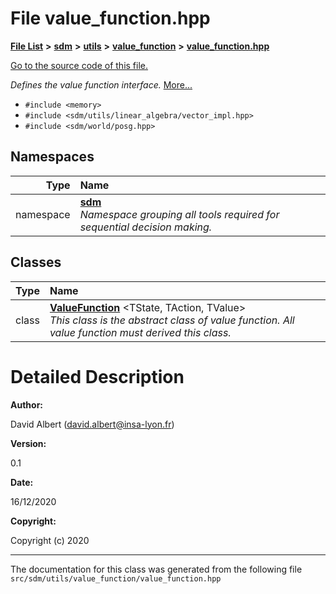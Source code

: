 
<NavBar active_item_id="2"/>

# File value\_function.hpp


[**File List**](files.md) **>** [**sdm**](dir_ae1b8d8c3d2627954ba53c22978558f0.md) **>** [**utils**](dir_d5f9b32a4b7e3085fe36bb5e85e812de.md) **>** [**value\_function**](dir_9190e49f25bb1396e1fb4a6f0beec9b4.md) **>** [**value\_function.hpp**](value__function_8hpp.md)

[Go to the source code of this file.](value__function_8hpp_source.md)

_Defines the value function interface._ [More...](#detailed-description)

* `#include <memory>`
* `#include <sdm/utils/linear_algebra/vector_impl.hpp>`
* `#include <sdm/world/posg.hpp>`









## Namespaces

| Type | Name |
| ---: | :--- |
| namespace | [**sdm**](namespacesdm.md) <br>_Namespace grouping all tools required for sequential decision making._  |

## Classes

| Type | Name |
| ---: | :--- |
| class | [**ValueFunction**](classsdm_1_1ValueFunction.md) &lt;TState, TAction, TValue&gt;<br>_This class is the abstract class of value function. All value function must derived this class._  |













# Detailed Description




**Author:**

David Albert ([david.albert@insa-lyon.fr](mailto:david.albert@insa-lyon.fr)) 




**Version:**

0.1 




**Date:**

16/12/2020




**Copyright:**

Copyright (c) 2020 




    

------------------------------
The documentation for this class was generated from the following file `src/sdm/utils/value_function/value_function.hpp`